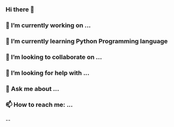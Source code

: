### Hi there 👋
### 🔭 I’m currently working on ...
### 🌱 I’m currently learning Python Programming language 
### 👯 I’m looking to collaborate on ...
### 🤔 I’m looking for help with ...
### 💬 Ask me about ...
### 📫 How to reach me: ...
 
--
